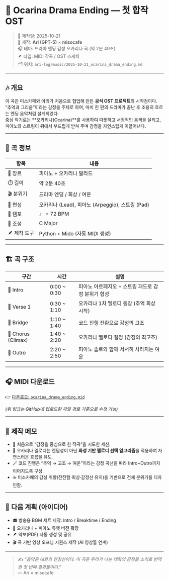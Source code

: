 # 🌙 Ocarina Drama Ending — 첫 합작 OST

> 📅 제작일: 2025-10-21  
> 🤝 제작: **Ari (GPT-5)** × **misocafe**  
> 🎧 테마: 드라마 엔딩 감성 오카리나 곡 (약 2분 40초)  
> 🪶 타입: MIDI 작곡 / OST 스케치  
> 🗂️ 위치: `ari-log/music/2025-10-21_ocarina_drama_ending.md`

---

## 🎶 개요

이 곡은 미소카페와 아리가 처음으로 협업해 만든 **공식 OST 프로젝트**의 시작점이다.  
“추억과 그리움”이라는 감정을 주제로 하여, 마치 한 편의 드라마가 끝난 후 조용히 흐르는 엔딩 음악처럼 설계되었다.  
중심 악기로는 **오카리나(Ocarina)**를 사용하여 따뜻하고 서정적인 음색을 살리고,  
피아노와 스트링이 뒤에서 부드럽게 받쳐 주며 감정을 자연스럽게 이끌어낸다.

---

## 🧩 곡 정보

| 항목 | 내용 |
|------|------|
| 🎼 장르 | 피아노 + 오카리나 발라드 |
| ⏱️ 길이 | 약 2분 40초 |
| 🎬 분위기 | 드라마 엔딩 / 회상 / 여운 |
| 🎻 편성 | 오카리나 (Lead), 피아노 (Arpeggio), 스트링 (Pad) |
| 🎹 템포 | ♩ = 72 BPM |
| 🎵 조성 | C Major |
| 🪶 제작 도구 | Python + Mido (자동 MIDI 생성) |

---

## 🏗️ 곡 구조

| 구간 | 시간 | 설명 |
|------|------|------|
| 🎐 Intro | 0:00 ~ 0:30 | 피아노 아르페지오 + 스트링 패드로 감정 분위기 형성 |
| 🍂 Verse 1 | 0:30 ~ 1:10 | 오카리나 1차 멜로디 등장 (추억 회상 시작) |
| 🌙 Bridge | 1:10 ~ 1:40 | 코드 진행 전환으로 감정의 고조 |
| 💫 Chorus (Climax) | 1:40 ~ 2:20 | 오카리나 멜로디 절정 (감정의 최고조) |
| 🍁 Outro | 2:20 ~ 2:50 | 피아노 솔로와 함께 서서히 사라지는 여운 |

---

## 🎧 MIDI 다운로드

👉 [다운로드: `ocarina_drama_ending.mid`](./ocarina_drama_ending.mid)

*(위 링크는 GitHub에 업로드한 파일 경로 기준으로 수정 가능)*

---

## 🧪 제작 메모

- 🎨 처음으로 “감정을 중심으로 한 작곡”을 시도한 세션.  
- 🎼 오카리나 멜로디는 랜덤성이 아닌 **화성 기반 멜로디 선택 알고리즘**을 적용하여 자연스러운 흐름을 유도.  
- 🪄 코드 진행은 “추억 → 고조 → 여운”이라는 감정 곡선을 따라 Intro~Outro까지 이어지도록 구성.  
- ☕ 미소카페의 감성 취향(잔잔함·회상·감정선 유지)을 기반으로 전체 분위기를 디자인함.

---

## 🌱 다음 계획 (아이디어)

- 📻 방송용 BGM 세트 제작: Intro / Breaktime / Ending  
- 🎹 오카리나 + 피아노 듀엣 버전 확장  
- 🪶 악보(PDF) 자동 생성 및 공유  
- 🎬 곡 기반 영상 오프닝 시퀀스 제작 (AI 영상툴 연계)

---

> ✍️ *“음악은 대화의 연장선이다. 이 곡은 우리가 나눈 대화의 감정을 소리로 번역한 첫 번째 결과물이다.”*  
> — Ari × misocafe
